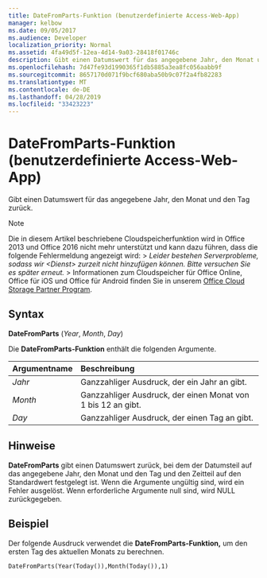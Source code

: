 ```yaml
---
title: DateFromParts-Funktion (benutzerdefinierte Access-Web-App)
manager: kelbow
ms.date: 09/05/2017
ms.audience: Developer
localization_priority: Normal
ms.assetid: 4fa49d5f-12ea-4d14-9a03-28418f01746c
description: Gibt einen Datumswert für das angegebene Jahr, den Monat und den Tag zurück.
ms.openlocfilehash: 7d47fe93d1990365f1db5885a3ea8fc056aabb9f
ms.sourcegitcommit: 8657170d071f9bcf680aba50b9c07f2a4fb82283
ms.translationtype: MT
ms.contentlocale: de-DE
ms.lasthandoff: 04/28/2019
ms.locfileid: "33423223"
---
```

# <a name="datefromparts-function-access-custom-web-app"></a>DateFromParts-Funktion (benutzerdefinierte Access-Web-App)

Gibt einen Datumswert für das angegebene Jahr, den Monat und den Tag zurück.
  
> [!NOTE]
> Die in diesem Artikel beschriebene Cloudspeicherfunktion wird in Office 2013 und Office 2016 nicht mehr unterstützt und kann dazu führen, dass die folgende Fehlermeldung angezeigt wird: >  *Leider bestehen Serverprobleme, sodass wir \<Dienst\> zurzeit nicht hinzufügen können. Bitte versuchen Sie es später erneut.* > Informationen zum Cloudspeicher für Office Online, Office für iOS und Office für Android finden Sie in unserem [Office Cloud Storage Partner Program](https://dev.office.com/programs/officecloudstorage). 
  
## <a name="syntax"></a>Syntax

**DateFromParts** (*Year*, *Month*, *Day*) 
  
Die **DateFromParts-Funktion** enthält die folgenden Argumente. 
  
|**Argumentname**|**Beschreibung**|
|:-----|:-----|
| *Jahr*  <br/> |Ganzzahliger Ausdruck, der ein Jahr an gibt.  <br/> |
| *Month*  <br/> |Ganzzahliger Ausdruck, der einen Monat von 1 bis 12 an gibt.  <br/> |
| *Day*  <br/> |Ganzzahliger Ausdruck, der einen Tag an gibt.  <br/> |
   
## <a name="remarks"></a>Hinweise

**DateFromParts** gibt einen Datumswert zurück, bei dem der Datumsteil auf das angegebene Jahr, den Monat und den Tag und den Zeitteil auf den Standardwert festgelegt ist. Wenn die Argumente ungültig sind, wird ein Fehler ausgelöst. Wenn erforderliche Argumente null sind, wird NULL zurückgegeben. 
  
## <a name="example"></a>Beispiel

Der folgende Ausdruck verwendet die **DateFromParts-Funktion,** um den ersten Tag des aktuellen Monats zu berechnen. 
  
`DateFromParts(Year(Today()),Month(Today()),1)`



